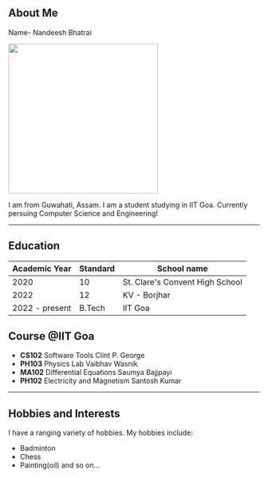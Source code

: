 ## About Me

Name- Nandeesh Bhatrai

<img src = "https://i.stack.imgur.com/aF0dE.jpg?s=256&g=1" height="300">

I am from Guwahati, Assam.
I am a student studying in IIT Goa.
Currently persuing Computer Science and Engineering!

****

## Education

|Academic Year|Standard| School name|
|------------------|-------------|----------------|
|2020|10|St. Clare's Convent High School|
|2022|12|KV - Borjhar|
|2022 - present|B.Tech|IIT Goa|

## Course @IIT Goa

- <strong>CS102</strong> Software Tools Clint P. George
- <strong>PH103</strong> Physics Lab Vaibhav Wasnik
- <strong>MA102</strong> Differential Equations Saumya Bajjpayi
- <strong>PH102</strong> Electricity and Magnetism Santosh Kumar

****

## Hobbies and Interests

I have a ranging variety of hobbies.
My hobbies include:
- Badminton
- Chess
- Painting(oil)
and so on...
